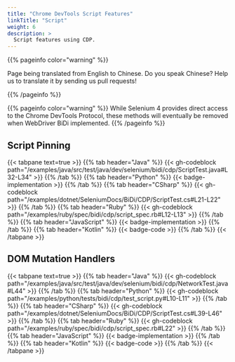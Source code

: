 ```yaml
---
title: "Chrome DevTools Script Features"
linkTitle: "Script"
weight: 6
description: >
  Script features using CDP.
---
```


{{% pageinfo color="warning" %}}
<p class="lead">
   <i class="fas fa-language d-4"></i>
   Page being translated from
   English to Chinese. Do you speak Chinese? Help us to translate
   it by sending us pull requests!
</p>
{{% /pageinfo %}}

{{% pageinfo color="warning" %}}
While Selenium 4 provides direct access to the Chrome DevTools Protocol, these
methods will eventually be removed when WebDriver BiDi implemented.
{{% /pageinfo %}}

## Script Pinning

{{< tabpane text=true >}}
{{% tab header="Java" %}}
{{< gh-codeblock path="/examples/java/src/test/java/dev/selenium/bidi/cdp/ScriptTest.java#L32-L34" >}}
{{% /tab %}}
{{% tab header="Python" %}}
{{< badge-implementation >}}
{{% /tab %}}
{{% tab header="CSharp" %}}
{{< gh-codeblock path="/examples/dotnet/SeleniumDocs/BiDi/CDP/ScriptTest.cs#L21-L22" >}}
{{% /tab %}}
{{% tab header="Ruby" %}}
{{< gh-codeblock path="/examples/ruby/spec/bidi/cdp/script_spec.rb#L12-L13" >}}
{{% /tab %}}
{{% tab header="JavaScript" %}}
{{< badge-implementation >}}
{{% /tab %}}
{{% tab header="Kotlin" %}}
{{< badge-code >}}
{{% /tab %}}
{{< /tabpane >}}


## DOM Mutation Handlers

{{< tabpane text=true >}}
{{% tab header="Java" %}}
{{< gh-codeblock path="/examples/java/src/test/java/dev/selenium/bidi/cdp/NetworkTest.java#L44" >}}
{{% /tab %}}
{{% tab header="Python" %}}
{{< gh-codeblock path="/examples/python/tests/bidi/cdp/test_script.py#L10-L11" >}}
{{% /tab %}}
{{% tab header="CSharp" %}}
{{< gh-codeblock path="/examples/dotnet/SeleniumDocs/BiDi/CDP/ScriptTest.cs#L39-L46" >}}
{{% /tab %}}
{{% tab header="Ruby" %}}
{{< gh-codeblock path="/examples/ruby/spec/bidi/cdp/script_spec.rb#L22" >}}
{{% /tab %}}
{{% tab header="JavaScript" %}}
{{< badge-implementation >}}
{{% /tab %}}
{{% tab header="Kotlin" %}}
{{< badge-code >}}
{{% /tab %}}
{{< /tabpane >}}
